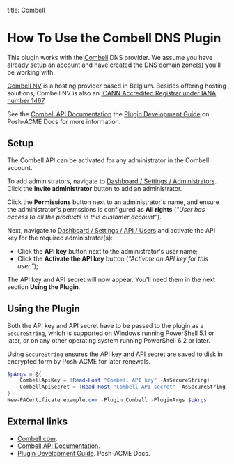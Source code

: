title: Combell

# How To Use the Combell DNS Plugin

This plugin works with the [Combell][1] DNS provider. We assume you have already setup an account and have created the
DNS domain zone(s) you'll be working with.

[Combell NV][1] is a hosting provider based in Belgium. Besides offering hosting solutions, Combell NV is also an 
[ICANN Accredited Registrar under IANA number 1467](https://www.icann.org/en/accredited-registrars?sort-direction=asc&sort-param=name&page=1&iana-number=1467&country=Belgium).

See the [Combell API Documentation][2] the [Plugin Development Guide][3] on Posh-ACME Docs for more information.

## Setup

The Combell API can be activated for any administrator in the Combell account.

To add administrators, navigate to [Dashboard / Settings / Administrators](https://my.combell.com/en/user-management/administrators). Click the **Invite administrator** button to add an administrator.

Click the **Permissions** button next to an administrator's name, and ensure the administrator's permssions is configured as **All rights** (_"User <UserName> has access to all the products in this customer account"_).

Next, navigate to [Dashboard / Settings / API / Users](https://my.combell.com/en/settings/api/users) and activate the
API key for the required administrator(s):
- Click the **API key** button next to the administrator's user name;
- Click the **Activate the API key** button (_"Activate an API key for this user."_);

The API key and API secret will now appear. You'll need them in the next section **Using the Plugin**.

## Using the Plugin

Both the API key and API secret have to be passed to the plugin as a `SecureString`, which is supported on Windows
running PowerShell 5.1 or later, or on any other operating system running PowerShell 6.2 or later.

Using `SecureString` ensures the API key and API secret are saved to disk in encrypted form by Posh-ACME for later
renewals.

``` powershell
$pArgs = @{
    CombellApiKey = (Read-Host "Combell API key" -AsSecureString)
    CombellApiSecret = (Read-Host "Combell API secret" -AsSecureString)
}
New-PACertificate example.com -Plugin Combell -PluginArgs $pArgs
```

## External links

- [Combell.com][1].
- [Combell API Documentation][2].
- [Plugin Development Guide][3]. Posh-ACME Docs.

[1]: https://www.combell.com/
[2]: https://api.combell.com/v2/documentation
[3]: https://poshac.me/docs/v4/Plugins/Plugin-Development-Guide/
